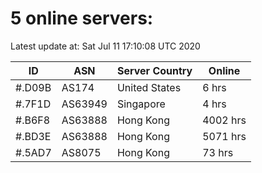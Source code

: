 # 5 online servers:

Latest update at: Sat Jul 11 17:10:08 UTC 2020

| ID | ASN | Server Country | Online |
| -- | --- | -------------- | ------ |
| #.D09B | AS174 | United States | 6 hrs |
| #.7F1D | AS63949 | Singapore | 4 hrs |
| #.B6F8 | AS63888 | Hong Kong | 4002 hrs |
| #.BD3E | AS63888 | Hong Kong | 5071 hrs |
| #.5AD7 | AS8075 | Hong Kong | 73 hrs |

